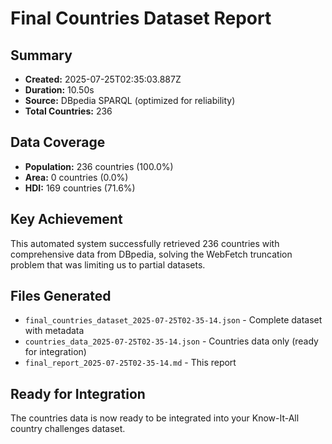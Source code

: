# Final Countries Dataset Report

## Summary
- **Created:** 2025-07-25T02:35:03.887Z
- **Duration:** 10.50s
- **Source:** DBpedia SPARQL (optimized for reliability)
- **Total Countries:** 236

## Data Coverage
- **Population:** 236 countries (100.0%)
- **Area:** 0 countries (0.0%)
- **HDI:** 169 countries (71.6%)

## Key Achievement
This automated system successfully retrieved 236 countries with comprehensive data from DBpedia, solving the WebFetch truncation problem that was limiting us to partial datasets.

## Files Generated
- `final_countries_dataset_2025-07-25T02-35-14.json` - Complete dataset with metadata
- `countries_data_2025-07-25T02-35-14.json` - Countries data only (ready for integration)
- `final_report_2025-07-25T02-35-14.md` - This report

## Ready for Integration
The countries data is now ready to be integrated into your Know-It-All country challenges dataset.
